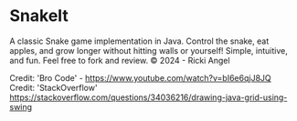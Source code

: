 # SnakeIt
A classic Snake game implementation in Java. Control the snake, eat apples, and grow longer without hitting walls or yourself! Simple, intuitive, and fun. Feel free to fork and review.
© 2024 - Ricki Angel

Credit: 'Bro Code' - https://www.youtube.com/watch?v=bI6e6qjJ8JQ
Credit: 'StackOverflow' https://stackoverflow.com/questions/34036216/drawing-java-grid-using-swing

